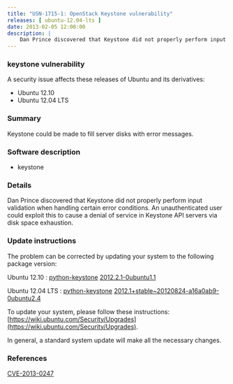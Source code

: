 ```yaml
---
title: "USN-1715-1: OpenStack Keystone vulnerability"
releases: [ ubuntu-12.04-lts ]
date: 2013-02-05 12:00:00
description: |
    Dan Prince discovered that Keystone did not properly perform input validation when handling certain error conditions. An unauthenticated user could exploit this to cause a denial of service in Keystone API servers via disk space exhaustion. 
--- 
```

 
### keystone vulnerability

A security issue affects these releases of Ubuntu and its derivatives:

* Ubuntu 12.10
* Ubuntu 12.04 LTS

### Summary

Keystone could be made to fill server disks with error messages. 

### Software description

* keystone 

### Details

Dan Prince discovered that Keystone did not properly perform input validation when handling certain error conditions. An unauthenticated user could exploit this to cause a denial of service in Keystone API servers via disk space exhaustion. 

### Update instructions

The problem can be corrected by updating your system to the following package version:

Ubuntu 12.10
 : [python-keystone](https://launchpad.net/ubuntu/+source/keystone) <span> [2012.2.1-0ubuntu1.1](https://launchpad.net/ubuntu/+source/keystone/2012.2.1-0ubuntu1.1) </span> 

Ubuntu 12.04 LTS
 : [python-keystone](https://launchpad.net/ubuntu/+source/keystone) <span> [2012.1+stable~20120824-a16a0ab9-0ubuntu2.4](https://launchpad.net/ubuntu/+source/keystone/2012.1+stable~20120824-a16a0ab9-0ubuntu2.4) </span> 

To update your system, please follow these instructions: [https://wiki.ubuntu.com/Security/Upgrades](https://wiki.ubuntu.com/Security/Upgrades).

In general, a standard system update will make all the necessary changes. 

### References

 [CVE-2013-0247](http://people.ubuntu.com/~ubuntu-security/cve/CVE-2013-0247)
 
